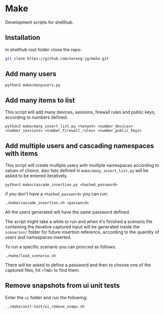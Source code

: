 # Make 

Development scripts for shellhub. 

## Installation

In shellhub root folder clone the repo:

```bash
git clone https://github.com/noreng-jg/make.git

```

## Add many users

```
python3 make/manyusers.py
```

## Add many items to list

This script will add many devices, sessions, firewall rules and public keys, according to numbers defined.

```
python3 make/many_insert_list.py <tenant> <number_devices> <number_sessions> <number_firewall_rules> <number_public_keys>
```

## Add multiple users and cascading namespaces with items 

This script will create multiple users with multiple namespaces according to values of choice, also lists defined in `make/many_insert_list.py` will be asked to be entered iteratively.

```
python3 make/cascade_insertion.py <hashed_password>
```

if you don't have a `<hashed_password>` you can run:

```
./make/cascade_insertion.sh <password>
```

All the users generated will have the same password defined.

The script might take a while to run and when it's finished a scenario file containing the iterative captured input will be generated inside the `scenarios/` folder for future insertion reference, according to the quantity of users and namespaces inserted. 

To run a specific scenario you can procced as follows:

```
./make/load_scenario.sh
```

There will be asked to define a password and then to choose one of the captured files, hit `<TAB>` to find them.


## Remove snapshots from ui unit tests

Enter the `ui` folder and run the following:

```bash
../make/unit-test/ui_remove_snaps.sh
```

